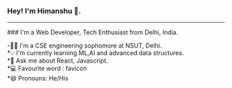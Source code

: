 ### Hey! I'm Himanshu 🙌.
<hr/>
### I'm a Web Developer, Tech Enthusiast from Delhi, India.  

-👨‍🎓 I'm a CSE engineering sophomore at NSUT, Delhi.  
*💡 I'm currently learning ML,AI and advanced data structures.  
*💬 Ask me about React, Javascript.  
*💻 Favourite word : favicon  
*😄 Pronouns: He/His  


<!--
**Htejan/Htejan** is a ✨ _special_ ✨ repository because its `README.md` (this file) appears on your GitHub profile.

Here are some ideas to get you started:
### I'm a Web Developer, Tech Enthusiast from Delhi, India.

- 🔭 I’m currently working on ...
- 🌱 I’m currently learning ...
- 👯 I’m looking to collaborate on ...
- 🤔 I’m looking for help with ...
- 💬 Ask me about ...
- 📫 How to reach me: ...
- 😄 Pronouns: ...
- ⚡ Fun fact: ...
-->
